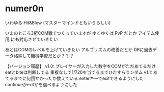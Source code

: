 # numer0n

いわゆる Hit&Blow (マスターマインドともいうらしい)

いまのところ3桁COM戦でつくっていますが
ゆくゆくは
PvP
だとか
アイテム使用
にも対応させていきたい

あとはCOMのレベルを上げていきたい
アルゴリズムの改善だとか
DBに過去データ格納して機械学習だとか？？？


【バージョン履歴】
v1.0:
プレイヤーが入力した数字をCOMがただあてるだけ
eatとbiteは判断してる
重複なしで1/720を当てるまでひたすらランダム
v1.1:
あてるまでに何回かかったか数えている
enterキーでexitできるようにした
continueかexitかを選べるようにした
